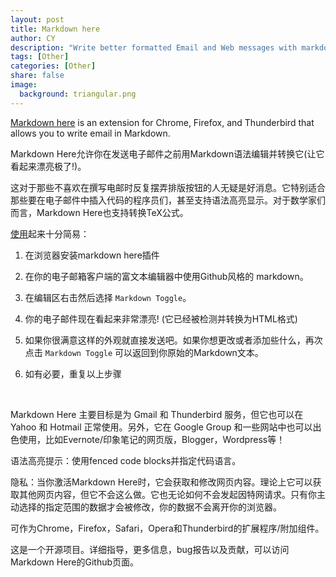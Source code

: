 ```yaml
---
layout: post
title: Markdown here
author: CY
description: "Write better formatted Email and Web messages with markdown here"
tags: [Other]
categories: [Other]
share: false
image:
  background: triangular.png
---
```


[Markdown here](http://markdown-here.com/) is an extension for Chrome, Firefox, and Thunderbird that allows you to write email in Markdown.

Markdown Here允许你在发送电子邮件之前用Markdown语法编辑并转换它(让它看起来漂亮极了!)。

这对于那些不喜欢在撰写电邮时反复摆弄排版按钮的人无疑是好消息。它特别适合那些要在电子邮件中插入代码的程序员们，甚至支持语法高亮显示。对于数学家们而言，Markdown Here也支持转换TeX公式。

[使用](resource://markdown_here_common/options.html)起来十分简易：  
1. 在浏览器安装markdown here插件

2. 在你的电子邮箱客户端的富文本编辑器中使用Github风格的 markdown。    

3. 在编辑区右击然后选择 `Markdown Toggle`。    

4. 你的电子邮件现在看起来非常漂亮! (它已经被检测并转换为HTML格式)   

5. 如果你很满意这样的外观就直接发送吧。如果你想更改或者添加些什么，再次点击 `Markdown Toggle` 可以返回到你原始的Markdown文本。  

6. 如有必要，重复以上步骤  

   ​

Markdown Here 主要目标是为 Gmail 和 Thunderbird 服务，但它也可以在 Yahoo 和 Hotmail 正常使用。另外，它在 Google Group 和一些网站中也可以出色使用，比如Evernote/印象笔记的网页版，Blogger，Wordpress等！

语法高亮提示：使用fenced code blocks并指定代码语言。

隐私：当你激活Markdown Here时，它会获取和修改网页内容。理论上它可以获取其他网页内容，但它不会这么做。它也无论如何不会发起因特网请求。只有你主动选择的指定范围的数据才会被修改，你的数据不会离开你的浏览器。

可作为Chrome，Firefox，Safari，Opera和Thunderbird的扩展程序/附加组件。

这是一个开源项目。详细指导，更多信息，bug报告以及贡献，可以访问Markdown Here的Github页面。

